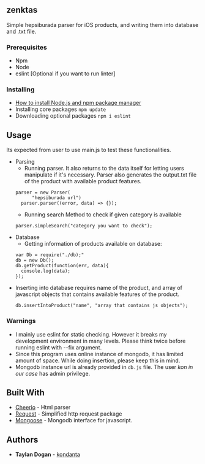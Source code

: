 ## zenktas
Simple hepsiburada parser for iOS products, and writing them into database and .txt file.

### Prerequisites
- Npm
- Node
- eslint [Optional if you want to run linter]

### Installing
- [How to install Node.js and npm package manager](https://docs.npmjs.com/getting-started/installing-node)
- Installing core packages
  ```npm update```
- Downloading optional packages
  ```npm i eslint```


## Usage
Its expected from user to use main.js to test these functionalities.

- Parsing
  - Running parser. It also returns to the data itself for letting users manipulate if it's necessary. Parser also generates the output.txt file of the product with available product features.
  ```
  parser = new Parser(
        "hepsiburada url")
    parser.parser((error, data) => {});
  ```
    - Running search Method to check if given category is available
    ```
    parser.simpleSearch("category you want to check");
    ```
- Database
  - Getting information of products available on database:
  ```
  var Db = require("./db);"
  db = new Db();
  db.getProduct(function(err, data){
    console.log(data);
  });
    ```
- Inserting into database requires name of the product, and array of javascript objects that contains available features of the product.
  ```
  db.insertIntoProduct("name", "array that contains js objects");
  ```

### Warnings

- I mainly use eslint for static checking. However it breaks my development environment in many levels. Please think twice before running eslint with --fix argument.
- Since this program uses online instance of mongodb, it has limited amount of space. While doing insertion, please keep this in mind.
- Mongodb instance url is already provided in `db.js` file. The user *kon in our case* has admin privilege.


## Built With

* [Cheerio](https://github.com/cheeriojs/cheerio) - Html parser
* [Request](https://github.com/request/request) - Simplified http request package
* [Mongoose](https://github.com/Automattic/mongoose) - Mongodb interface for javascript.


## Authors

* **Taylan Dogan**  - [kondanta](https://github.com/kondanta)
